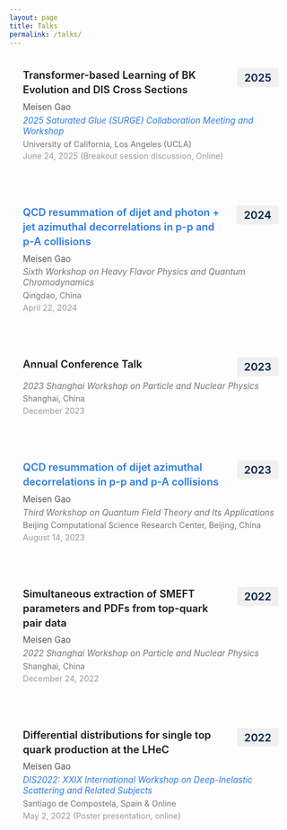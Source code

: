 ```yaml
---
layout: page
title: Talks
permalink: /talks/
---
```


<style>
.page-title {
  font-size: 1.5rem !important;
  font-weight: 600;
  margin-bottom: 0.5rem !important;
}

.page-header {
  margin-bottom: 1rem !important;
}

.page-content {
  margin-top: 0 !important;
}

.page-content > *:first-child {
  margin-top: 0.1rem !important;
}

.talks {
  margin-top: 0.25rem !important;
}
</style>

<div class="talks">

<div class="talk">
  <div class="talk-header">
    <div class="talk-title">Transformer-based Learning of BK Evolution and DIS Cross Sections</div>
    <div class="talk-year">2025</div>
  </div>
  <div class="talk-author">Meisen Gao</div>
  <div class="talk-venue"><em><a href="https://indico.global/event/13890/overview" target="_blank">2025 Saturated Glue (SURGE) Collaboration Meeting and Workshop</a></em></div>
  <div class="talk-location">University of California, Los Angeles (UCLA)</div>
  <div class="talk-date">June 24, 2025 (Breakout session discussion, Online)</div>
</div>

<div class="talk">
  <div class="talk-header">
    <div class="talk-title"><a href="https://indico.ihep.ac.cn/event/21455/contributions/154611/" target="_blank">QCD resummation of dijet and photon + jet azimuthal decorrelations in p-p and p-A collisions</a></div>
    <div class="talk-year">2024</div>
  </div>
  <div class="talk-author">Meisen Gao</div>
  <div class="talk-venue"><em>Sixth Workshop on Heavy Flavor Physics and Quantum Chromodynamics</em></div>
  <div class="talk-location">Qingdao, China</div>
  <div class="talk-date">April 22, 2024</div>
</div>

<div class="talk">
  <div class="talk-header">
    <div class="talk-title">Annual Conference Talk</div>
    <div class="talk-year">2023</div>
  </div>
  <div class="talk-venue"><em>2023 Shanghai Workshop on Particle and Nuclear Physics</em></div>
  <div class="talk-location">Shanghai, China</div>
  <div class="talk-date">December 2023</div>
</div>

<div class="talk">
  <div class="talk-header">
    <div class="talk-title"><a href="https://indico.ihep.ac.cn/event/19422/contributions/139075/" target="_blank">QCD resummation of dijet azimuthal decorrelations in p-p and p-A collisions</a></div>
    <div class="talk-year">2023</div>
  </div>
  <div class="talk-author">Meisen Gao</div>
  <div class="talk-venue"><em>Third Workshop on Quantum Field Theory and Its Applications</em></div>
  <div class="talk-location">Beijing Computational Science Research Center, Beijing, China</div>
  <div class="talk-date">August 14, 2023</div>
</div>

<div class="talk">
  <div class="talk-header">
    <div class="talk-title">Simultaneous extraction of SMEFT parameters and PDFs from top-quark pair data</div>
    <div class="talk-year">2022</div>
  </div>
  <div class="talk-author">Meisen Gao</div>
  <div class="talk-venue"><em>2022 Shanghai Workshop on Particle and Nuclear Physics</em></div>
  <div class="talk-location">Shanghai, China</div>
  <div class="talk-date">December 24, 2022</div>
</div>

<div class="talk">
  <div class="talk-header">
    <div class="talk-title">Differential distributions for single top quark production at the LHeC</div>
    <div class="talk-year">2022</div>
  </div>
  <div class="talk-author">Meisen Gao</div>
  <div class="talk-venue"><em><a href="https://indico.cern.ch/event/1072533/overview" target="_blank">DIS2022: XXIX International Workshop on Deep-Inelastic Scattering and Related Subjects</a></em></div>
  <div class="talk-location">Santiago de Compostela, Spain & Online</div>
  <div class="talk-date">May 2, 2022 (Poster presentation, online)</div>
</div>

</div>

<style>
.talks {
  margin-top: 2rem;
}

.talk-header {
  display: flex;
  justify-content: space-between;
  align-items: flex-start;
  margin-bottom: 0.5rem;
}

.talk-year {
  font-size: 1.2rem;
  font-weight: 600;
  color: #002147;
  background-color: #f0f0f0;
  padding: 0.3rem 0.8rem;
  border-radius: 4px;
  white-space: nowrap;
  margin-left: 1rem;
}

.talk {
  margin-bottom: 2rem;
  padding: 1.5rem;
  background-color: transparent; /* static transparent background */
  border-radius: 8px;
}

.talk-title {
  font-size: 1.15rem;
  font-weight: 600;
  line-height: 1.4;
  flex: 1;
}

.talk-title a {
  color: #2a7ae2;
  text-decoration: none;
}

.talk-title a:hover {
  color: #1a5bb8;
  text-decoration: underline;
}

.talk-author {
  color: #555;
  margin-bottom: 0.3rem;
  font-size: 0.95rem;
}

.talk-venue {
  color: #757575;
  margin-bottom: 0.3rem;
  font-size: 0.95rem;
}

.talk-venue a {
  color: #2a7ae2;
  text-decoration: none;
}

.talk-venue a:hover {
  text-decoration: underline;
}

.talk-location {
  color: #757575;
  margin-bottom: 0.3rem;
  font-size: 0.9rem;
}

.talk-date {
  color: #999;
  font-size: 0.9rem;
}

@media screen and (max-width: 768px) {
  .talk-header {
    flex-direction: column;
    align-items: flex-start;
  }
  
  .talk-year {
    margin-left: 0;
    margin-top: 0.5rem;
    font-size: 1rem;
  }
  
  .talk-title {
    font-size: 1.05rem;
  }
}
</style>